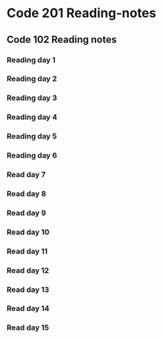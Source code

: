 # Code 201 Reading-notes
## Code 102 Reading notes
### Reading day 1
### Reading day 2
### Reading day 3
### Reading day 4
### Reading day 5
### Reading day 6
### Read day 7
### Read day 8
### Read day 9
### Read day 10
### Read day 11
### Read day 12
### Read day 13
### Read day 14
### Read day 15
